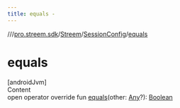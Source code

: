 ```yaml
---
title: equals -
---
```

//[<root>](../../../../index.md)/[pro.streem.sdk](../../index.md)/[Streem](../index.md)/[SessionConfig](index.md)/[equals](equals.md)



# equals  
[androidJvm]  
Content  
open operator override fun [equals](equals.md)(other: [Any](https://kotlinlang.org/api/latest/jvm/stdlib/kotlin/-any/index.html)?): [Boolean](https://kotlinlang.org/api/latest/jvm/stdlib/kotlin/-boolean/index.html)  



